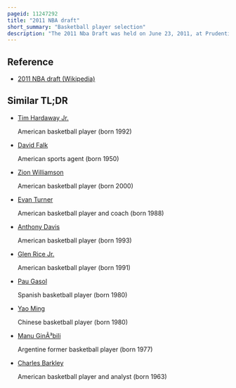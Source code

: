 ```yaml
---
pageid: 11247292
title: "2011 NBA draft"
short_summary: "Basketball player selection"
description: "The 2011 Nba Draft was held on June 23, 2011, at Prudential Center in Newark, New Jersey. The draft started at 8:00 p. M. Eastern daylight Time was broadcast in the united States by Espn. Kia Motors was the Presenting Sponsor of the 2011 Nba Draft. In this draft, National Basketball Association teams took turns selecting amateur U. S. College Basketball Players and other eligible Players, including international Players. The Cleveland Cavaliers had the first Pick due to a previous Trade which included the Los angeles Clippers choosing duke Point Guard Kyrie Irving. Of the 60 Players drafted 7 were Freshmen 7 were Sophomores 14 were Juniors 19 were Seniors 12 were international Players without us citizenship. S. College Basketball Experience, and 1 was a D-League Player."
---
```


## Reference

- [2011 NBA draft (Wikipedia)](https://en.wikipedia.org/?curid=11247292)

## Similar TL;DR

- [Tim Hardaway Jr.](/tldr/en/tim-hardaway-jr)

  American basketball player (born 1992)

- [David Falk](/tldr/en/david-falk)

  American sports agent (born 1950)

- [Zion Williamson](/tldr/en/zion-williamson)

  American basketball player (born 2000)

- [Evan Turner](/tldr/en/evan-turner)

  American basketball player and coach (born 1988)

- [Anthony Davis](/tldr/en/anthony-davis)

  American basketball player (born 1993)

- [Glen Rice Jr.](/tldr/en/glen-rice-jr)

  American basketball player (born 1991)

- [Pau Gasol](/tldr/en/pau-gasol)

  Spanish basketball player (born 1980)

- [Yao Ming](/tldr/en/yao-ming)

  Chinese basketball player (born 1980)

- [Manu GinÃ³bili](/tldr/en/manu-ginobili)

  Argentine former basketball player (born 1977)

- [Charles Barkley](/tldr/en/charles-barkley)

  American basketball player and analyst (born 1963)
